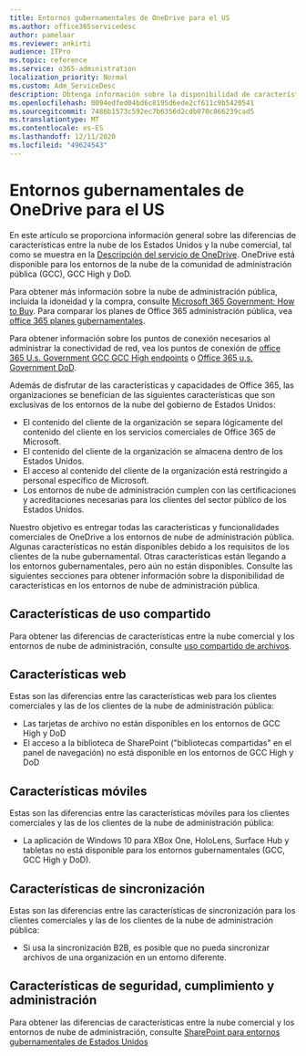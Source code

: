 ```yaml
---
title: Entornos gubernamentales de OneDrive para el US
ms.author: office365servicedesc
author: pamelaar
ms.reviewer: ankirti
audience: ITPro
ms.topic: reference
ms.service: o365-administration
localization_priority: Normal
ms.custom: Adm_ServiceDesc
description: Obtenga información sobre la disponibilidad de características de OneDrive para los clientes de la nube de US Government.
ms.openlocfilehash: 0094edfed04bd6c8195d6ede2cf611c9b5420541
ms.sourcegitcommit: 7486b1573c592ec7b6356d2cdb070c866239cad5
ms.translationtype: MT
ms.contentlocale: es-ES
ms.lasthandoff: 12/11/2020
ms.locfileid: "49624543"
---
```

# <a name="onedrive-for-us-government-environments"></a>Entornos gubernamentales de OneDrive para el US

En este artículo se proporciona información general sobre las diferencias de características entre la nube de los Estados Unidos y la nube comercial, tal como se muestra en la [Descripción del servicio de OneDrive](/office365/servicedescriptions/onedrive-for-business-service-description). OneDrive está disponible para los entornos de la nube de la comunidad de administración pública (GCC), GCC High y DoD. 

Para obtener más información sobre la nube de administración pública, incluida la idoneidad y la compra, consulte [Microsoft 365 Government: How to Buy](/office365/servicedescriptions/office-365-platform-service-description/office-365-us-government/microsoft-365-government-how-to-buy). Para comparar los planes de Office 365 administración pública, vea [office 365 planes gubernamentales](https://www.microsoft.com/microsoft-365/government/compare-office-365-government-plans?rtc=1#EligibilityRequirements).

Para obtener información sobre los puntos de conexión necesarios al administrar la conectividad de red, vea los puntos de conexión de [office 365 U.s. Government GCC GCC High endpoints](/office365/enterprise/office-365-u-s-government-gcc-high-endpoints#sharepoint-online-and-onedrive-for-business) o [Office 365 u.s. Government DoD](/office365/enterprise/office-365-u-s-government-dod-endpoints#sharepoint-online-and-onedrive-for-business).

Además de disfrutar de las características y capacidades de Office 365, las organizaciones se benefician de las siguientes características que son exclusivas de los entornos de la nube del gobierno de Estados Unidos:

-   El contenido del cliente de la organización se separa lógicamente del contenido del cliente en los servicios comerciales de Office 365 de Microsoft.
-   El contenido del cliente de la organización se almacena dentro de los Estados Unidos.
-   El acceso al contenido del cliente de la organización está restringido a personal específico de Microsoft.
-   Los entornos de nube de administración cumplen con las certificaciones y acreditaciones necesarias para los clientes del sector público de los Estados Unidos.

Nuestro objetivo es entregar todas las características y funcionalidades comerciales de OneDrive a los entornos de nube de administración pública. Algunas características no están disponibles debido a los requisitos de los clientes de la nube gubernamental. Otras características están llegando a los entornos gubernamentales, pero aún no están disponibles. Consulte las siguientes secciones para obtener información sobre la disponibilidad de características en los entornos de nube de administración pública.

## <a name="sharing-features"></a>Características de uso compartido

Para obtener las diferencias de características entre la nube comercial y los entornos de nube de administración, consulte [uso compartido de archivos](/office365/servicedescriptions/office-365-platform-service-description/office-365-us-government/gcc-high-and-dod#file-sharing).

## <a name="web-features"></a>Características web

Estas son las diferencias entre las características web para los clientes comerciales y las de los clientes de la nube de administración pública:

- Las tarjetas de archivo no están disponibles en los entornos de GCC High y DoD
- El acceso a la biblioteca de SharePoint ("bibliotecas compartidas" en el panel de navegación) no está disponible en los entornos de GCC High y DoD

## <a name="mobile-features"></a>Características móviles

Estas son las diferencias entre las características móviles para los clientes comerciales y las de los clientes de la nube de administración pública:

- La aplicación de Windows 10 para XBox One, HoloLens, Surface Hub y tabletas no está disponible para los entornos gubernamentales (GCC, GCC High y DoD).

## <a name="sync-features"></a>Características de sincronización

Estas son las diferencias entre las características de sincronización para los clientes comerciales y las de los clientes de la nube de administración pública:

- Si usa la sincronización B2B, es posible que no pueda sincronizar archivos de una organización en un entorno diferente.

## <a name="security-compliance-and-administration-features"></a>Características de seguridad, cumplimiento y administración

Para obtener las diferencias de características entre la nube comercial y los entornos de nube de administración, consulte [SharePoint para entornos gubernamentales de Estados Unidos](sharepoint.md)


